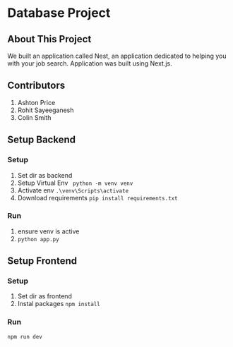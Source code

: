 # Database Project

## About This Project
We built an application called Nest, an application dedicated to helping you with your job search. Application was built using Next.js.

## Contributors
1. Ashton Price
1. Rohit Sayeeganesh
1. Colin Smith

## Setup Backend
### Setup
1. Set dir as backend
1. Setup Virtual Env ``` python -m venv venv```
1. Activate env ```.\venv\Scripts\activate```
1. Download requirements ```pip install requirements.txt```
### Run
1. ensure venv is active
1. ```python app.py```


## Setup Frontend
### Setup
1. Set dir as frontend
1. Instal packages ```npm install```

### Run
```npm run dev```
